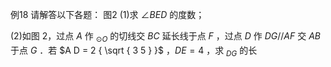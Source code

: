 例18 请解答以下各题： 图2
(1)求 $\angle B E D$ 的度数；

(2)如图 2，过点 $A$ 作 $_ { \odot O }$ 的切线交 $B C$ 延长线于点 $F$ ，过点 $D$ 作 $D G / / A F$ 交 $A B$ 于点 $G$ ．若 $A D = 2 { \sqrt { 3 5 } }$ ，$D E = 4$ ，求 $_ { D G }$ 的长
